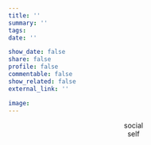 ```yaml
---
title: ''
summary: ''
tags:
date: ''

show_date: false
share: false
profile: false
commentable: false
show_related: false
external_link: ''

image:
---
```


<div onclick="location.href='https://universemodeling.com/project/survival/social';" style="cursor:pointer; text-align: center;">
    social
</div>

<div onclick="location.href='https://universemodeling.com/project/survival/self';" style="cursor:pointer; text-align: center;">
    self
</div>
